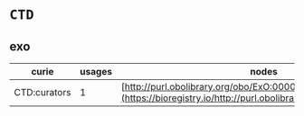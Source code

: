 # `CTD`

## exo

| curie        |   usages | nodes                                                                                                           |
|--------------|----------|-----------------------------------------------------------------------------------------------------------------|
| CTD:curators |        1 | [http://purl.obolibrary.org/obo/ExO:0000016](https://bioregistry.io/http://purl.obolibrary.org/obo/ExO:0000016) |
